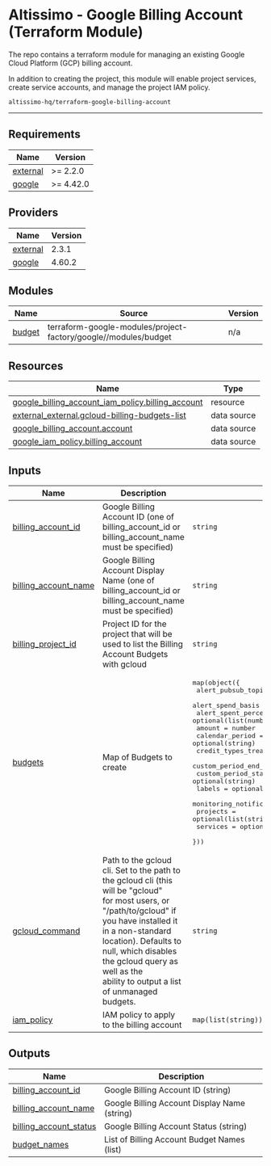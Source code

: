# Altissimo - Google Billing Account (Terraform Module)

The repo contains a terraform module for managing an existing Google Cloud Platform (GCP) billing account.

In addition to creating the project, this module will enable project services, create service accounts, and manage the project IAM policy.

`altissimo-hq/terraform-google-billing-account`

---

<!-- BEGIN_TF_DOCS -->
## Requirements

| Name | Version |
|------|---------|
| <a name="requirement_external"></a> [external](#requirement\_external) | >= 2.2.0 |
| <a name="requirement_google"></a> [google](#requirement\_google) | >= 4.42.0 |

## Providers

| Name | Version |
|------|---------|
| <a name="provider_external"></a> [external](#provider\_external) | 2.3.1 |
| <a name="provider_google"></a> [google](#provider\_google) | 4.60.2 |

## Modules

| Name | Source | Version |
|------|--------|---------|
| <a name="module_budget"></a> [budget](#module\_budget) | terraform-google-modules/project-factory/google//modules/budget | n/a |

## Resources

| Name | Type |
|------|------|
| [google_billing_account_iam_policy.billing_account](https://registry.terraform.io/providers/hashicorp/google/latest/docs/resources/billing_account_iam_policy) | resource |
| [external_external.gcloud-billing-budgets-list](https://registry.terraform.io/providers/hashicorp/external/latest/docs/data-sources/external) | data source |
| [google_billing_account.account](https://registry.terraform.io/providers/hashicorp/google/latest/docs/data-sources/billing_account) | data source |
| [google_iam_policy.billing_account](https://registry.terraform.io/providers/hashicorp/google/latest/docs/data-sources/iam_policy) | data source |

## Inputs

| Name | Description | Type | Default | Required |
|------|-------------|------|---------|:--------:|
| <a name="input_billing_account_id"></a> [billing\_account\_id](#input\_billing\_account\_id) | Google Billing Account ID (one of billing\_account\_id or billing\_account\_name must be specified) | `string` | `null` | no |
| <a name="input_billing_account_name"></a> [billing\_account\_name](#input\_billing\_account\_name) | Google Billing Account Display Name (one of billing\_account\_id or billing\_account\_name must be specified) | `string` | `null` | no |
| <a name="input_billing_project_id"></a> [billing\_project\_id](#input\_billing\_project\_id) | Project ID for the project that will be used to list the Billing Account Budgets with gcloud | `string` | `null` | no |
| <a name="input_budgets"></a> [budgets](#input\_budgets) | Map of Budgets to create | <pre>map(object({<br>    alert_pubsub_topic               = optional(string),<br>    alert_spend_basis                = optional(string),<br>    alert_spent_percents             = optional(list(number)),<br>    amount                           = number<br>    calendar_period                  = optional(string)<br>    credit_types_treatment           = optional(string)<br>    custom_period_end_date           = optional(string)<br>    custom_period_start_date         = optional(string)<br>    labels                           = optional(map(string))<br>    monitoring_notification_channels = optional(list(string))<br>    projects                         = optional(list(string))<br>    services                         = optional(list(string))<br>  }))</pre> | `{}` | no |
| <a name="input_gcloud_command"></a> [gcloud\_command](#input\_gcloud\_command) | Path to the gcloud cli. Set to the path to the gcloud cli (this will be "gcloud"<br>for most users, or "/path/to/gcloud" if you have installed it in a non-standard<br>location). Defaults to null, which disables the gcloud query as well as the<br>ability to output a list of unmanaged budgets. | `string` | `null` | no |
| <a name="input_iam_policy"></a> [iam\_policy](#input\_iam\_policy) | IAM policy to apply to the billing account | `map(list(string))` | `{}` | no |

## Outputs

| Name | Description |
|------|-------------|
| <a name="output_billing_account_id"></a> [billing\_account\_id](#output\_billing\_account\_id) | Google Billing Account ID (string) |
| <a name="output_billing_account_name"></a> [billing\_account\_name](#output\_billing\_account\_name) | Google Billing Account Display Name (string) |
| <a name="output_billing_account_status"></a> [billing\_account\_status](#output\_billing\_account\_status) | Google Billing Account Status (string) |
| <a name="output_budget_names"></a> [budget\_names](#output\_budget\_names) | List of Billing Account Budget Names (list) |
<!-- END_TF_DOCS -->
